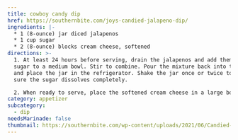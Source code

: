 ```yaml
---
title: cowboy candy dip
href: https://southernbite.com/joys-candied-jalapeno-dip/
ingredients: |-
  * 1 (8-ounce) jar diced jalapenos
  * 1 cup sugar
  * 2 (8-ounce) blocks cream cheese, softened
directions: >-
  1. At least 24 hours before serving, drain the jalapenos and add them and the
  sugar to a medium bowl. Stir to combine. Pour the mixture back into the jar
  and place the jar in the refrigerator. Shake the jar once or twice to make
  sure the sugar dissolves completely.

  2. When ready to serve, place the softened cream cheese in a large bowl. Use a mixer to beat until smooth. Drain the candied jalapenos and reserve the syrupy liquid. Add the jalapenos to the cream cheese and stir to combine. Add 2 to 3 tablespoons of the reserved liquid to the mixture to thin the dip out and to add more flavor. Spoon into a serving bowl and serve alongside assorted crackers.
category: appetizer
subcategory:
  - dip
needsMarinade: false
thumbnail: https://southernbite.com/wp-content/uploads/2021/06/Candied-Jalapeno-Dip-2-150x150.jpg
---
```

